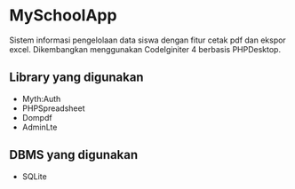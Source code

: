 # MySchoolApp
Sistem informasi pengelolaan data siswa dengan fitur cetak pdf dan ekspor excel.
Dikembangkan menggunakan CodeIginiter 4 berbasis PHPDesktop.

## Library yang digunakan ##
* Myth:Auth
* PHPSpreadsheet
* Dompdf
* AdminLte

## DBMS yang digunakan ##
* SQLite
